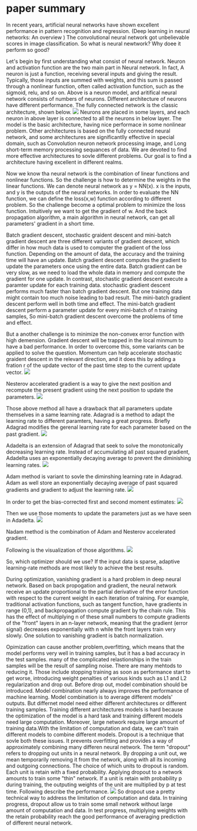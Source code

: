 # paper summary 
In recent years, artificial neural networks have shown excellent performance in pattern recognition and regression. (Deep learning in neural networks: An overview
) The convolutional neural network got unbelievable scores in image classification. So what is neural newtwork? Why doee it perform so good?

Let's begin by first understanding what consist of neural network. Neuron and activation function are the two main part in Neural network. In fact, A neuron is just a function, receiving several inputs and giving the result. Typically, those inputs are summed with weights, and this sum is passed through a nonlinear function, often called activation function, such as the sigmoid, relu, and so on. Above is a neuron model, and aritifical neural network consists of numbers of neurons. Different architecture of neurons have different performance. The fully connected network is the classic architecture, shown below.
![](./pic/fcn.png)
Neurons are placed in some layers, and each neuron in above layer is connected to all the neurons in below layer. The model is the basic architecture, having nice performace in some nonlinear problem. Other architectures is based on the fully connected neural network, and some architectures are significantlly effective in special domain, such as Convolution neuron network processing image, and Long short-term memory processing sequances of data. We are devoted to find more effective architectures to sovle different problems. Our goal is to find a architecture having excellent in different realms.

Now we know tha neural network is the combination of linear functions and nonlinear functions. So the challenge is how to determine the weights in the linear functions. We can denote neural network as y = NN(x). x is the inputs, and y is the outputs of the neural networks. In order to evaluate the NN function, we can define the loss(x,w) function according to different problem. So the challenge become a optimal problem to minimize the loss function. Intuitively we want to get the gradient of w. And the back propagation algorithm, a main algorithm in neural network, can get all parameters' gradient in a short time. 

Batch gradient descent, stochastic graident descent and mini-batch gradient descent are three different variants of gradient descent, which differ in how much data is used to computer the gradient of the loss function. Depending on the amount of data, the accuracy and the training time will have an update. Batch gradient descent computes the gradient to update the parameters once using the entire data. Batch gradient can be very slow, as we need to load the whole data in memory and compute the gradient for one update. In contrast, stochastic gradient descent execute a paramter update for each training data. stochastic gradient descent performs much faster than batch gradient descent. But one training data might contain too much noise leading to bad result. The mini-batch gradient descent perform well in both time and effect. The mini-batch gradient descent perform a parameter update for every mini-batch of n training samples, So mini-batch gradient descent overcome the problems of time and effect.

But a another challenge is to minimize the non-convex error function with high demension. Gradient descent will be trapped in the local minmum to have a bad performance. In order to  overcome this, some variants can be applied to solve the question. Momentum can help accelerate stochastic graident descent in the relevant direction, and it does this by adding a fration r of the update vector of the past time step to the current update vector.
![](./pic/momentum.png)

Nesterov accelerated gradient is a way to give the next position and recompute the present gradient using the next position to update the parameters.
![](./pic/nag.png)

Those above method all have a drawback that all parameters update themselves in a same learning rate. Adagrad is a method to adapt the learning rate to different paramters, having a great progress. Briefly Adagrad modifies the gerenal learning rate for each parameter based on the past gradient.
![](./pic/adagrad.png)

Adadelta is an extension of Adagrad that seek to solve the monotonically decreasing learning rate. Instead of accumulating all past squared gradient, Adadelta uses an exponentially decaying average to prevent the diminishing learning rates.
![](./pic/adadelta.png)

Adam method is variant to sovle the diminshing learning rate in Adagrad. Adam as well store an exponentially decaying average of past squared gradients and gradient to adjust the learning rate. 
![](./pic/adam1.png)

In order to get the bias-corrected first and second moment estimates:
![](./pic/adam2.png)

Then we use those moments to update the parameters just as we have seen in Adadelta.
![](./pic/adam3.png)

Nadam method is the combination of Adam and Nesterov accelerated gradient.

Following is the visualization of those algorithms.
![](./pic/visualization.png)

So, which optimizer should we use? If the input data is sparse, adaptive learning-rate methods are most likely to achieve the best results.

During optimization, vanishing gradient is a hard problem in deep neural network. Based on back propogation and gradient, the neural network receive an update proportional to the partial derivative of the error function with respect to the current weight in each iteration of training. For example, traditional activation functions, such as tangent function, have gradients in range (0,1), and backpropagation compute gradient by the chain rule. This has the effect of multiplying n of these small numbers to compute gradients of the "front" layers in an n-layer network, meaning that the gradient (error signal) decreases exponentially with n while the front layers train very slowly. One solution to vanishing gradient is batch normalization. 

Opimization can cause another problem,overfitting, which means that the model performs very well in training samples, but it has a bad accuracy in the test samples. many of the complicated relastionships in the train samples will be the result of sampling noise. There are many mehtods to reducing it. Those include stopping training as soon as performance start to get worse, introducing weight penalties of various kinds such as L1 and L2 regularization and drop out. Before drop out, model combination should be introduced. Model combination nearly always improves the performance of machine learning. Model combination is to average different models' outputs. But differnet model need either different architectures or different training samples. Training different architectures models is hard because the optimization of the model is a hard task and training different models need large computation. Moreover, large network require large amount of training data.With the limitation of computation and data, we can't train different models to combine different models. Dropout is a technique that sovle both these issues. It prevents overfitting and provides a way of approximately combining many differen neural network. The term "dropout" refers to dropping out units in a neural network. By dropping a unit out, we mean temporarily removing it from the network, along with all its incoming and outgoing connections. The choice of which units to dropout is random. Each unit is retain with a fixed probability. Applying dropout to a network amounts to train some "thin" network. If a unit is retain with probability p during training, the outputing weights of the unit are multiplied by p at test time. Following describe the performance.
![](./pic/dropout.png)
So dropout use a pretty technical way to address the limitation of computation and data. In training progress, dropout allow us to train some small network without large amount of computation and data. In test progress, multiplying weights with the retain probability reach the good performance of averaging prediction of different neural network.

